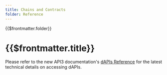 ```yaml
---
title: Chains and Contracts
folder: Reference
---
```


<TitleSpan>{{$frontmatter.folder}}</TitleSpan>

# {{$frontmatter.title}}

Please refer to the new API3 documentation's
[dAPIs Reference](https://docs.api3.org/reference/dapis/chains/) for the latest
technical details on accessing dAPIs.
